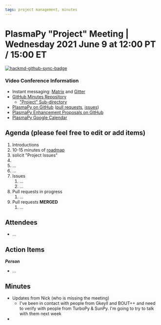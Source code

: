 ```yaml
---
tags: project management, minutes
---
```


# PlasmaPy "Project" Meeting | Wednesday 2021 June 9 at 12:00 PT / 15:00 ET

[![hackmd-github-sync-badge](https://hackmd.io/N3d222-NTyOsErKo3Kz-vw/badge)](https://hackmd.io/N3d222-NTyOsErKo3Kz-vw)


### Video Conference Information
* Instant messaging: [Matrix](https://element.im/app/#/room/#plasmapy:openastronomy.org) and [Gitter](https://gitter.im/PlasmaPy/Lobby)
* [GitHub Minutes Repository](https://github.com/PlasmaPy/plasmapy-project/tree/master/minutes)
    * ["Project" Sub-directory](https://github.com/PlasmaPy/plasmapy-project/tree/master/minutes/_project)
* [PlasmaPy on GitHub](https://github.com/PlasmaPy/plasmapy) ([pull requests](https://github.com/PlasmaPy/plasmapy/pulls), [issues](https://github.com/PlasmaPy/plasmapy/issues))
* [PlasmaPy Enhancement Proposals on GitHub](https://github.com/PlasmaPy/PlasmaPy-PLEPs)
* [PlasmaPy Google Calendar](https://calendar.google.com/calendar?cid=bzVsb3ZkcW0zaWxsam00ZTlrMDd2cmw5bWdAZ3JvdXAuY2FsZW5kYXIuZ29vZ2xlLmNvbQ)

## Agenda (please feel free to edit or add items)

1. Introductions
2. 10-15 minutes of [roadmap](https://hackmd.io/@plasmapy/ry0mmnj6v)
3. solicit "Project Issues"
4. 
5. ...
6. ...
7. Issues
    1. ...
    2. ...
8. Pull requests in progress 
    1. ...
9. Pull requests **MERGED**
    1. ...

## Attendees

* ...

## Action Items

***Person***
* ...

## Minutes

* Updates from Nick (who is missing the meeting)
    * I've been in contact with people from Gkeyll and BOUT++ and need to verify with people from TurboPy & SunPy.  I'm going to try to talk with them next week
*

